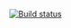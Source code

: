 [![Build status](https://ci.appveyor.com/api/projects/status/d23x5dfpw2p2hida?svg=true)](https://ci.appveyor.com/project/Sofiia/debitcard)